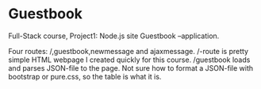 # Guestbook
Full-Stack course, Project1: Node.js site Guestbook –application.

Four routes: /,guestbook,newmessage and ajaxmessage.
/-route is pretty simple HTML webpage I created quickly for this course.
/guestbook loads and parses JSON-file to the page. Not sure how to format a JSON-file with bootstrap or pure.css, so the table is what it is.

